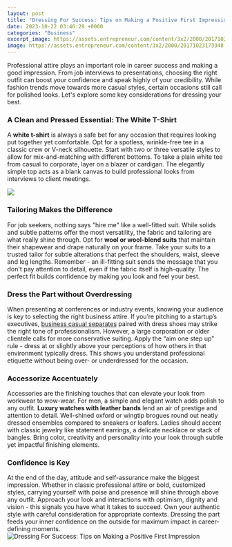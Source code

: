 ```yaml
---
layout: post
title: "Dressing For Success: Tips on Making a Positive First Impression"
date: 2023-10-22 03:46:29 +0000
categories: "Business"
excerpt_image: https://assets.entrepreneur.com/content/3x2/2000/20171023173348-adfasdfads.jpeg
image: https://assets.entrepreneur.com/content/3x2/2000/20171023173348-adfasdfads.jpeg
---
```


Professional attire plays an important role in career success and making a good impression. From job interviews to presentations, choosing the right outfit can boost your confidence and speak highly of your credibility. While fashion trends move towards more casual styles, certain occasions still call for polished looks. Let's explore some key considerations for dressing your best.
### A Clean and Pressed Essential: The White T-Shirt
A **white t-shirt** is always a safe bet for any occasion that requires looking put together yet comfortable. Opt for a spotless, wrinkle-free tee in a classic crew or V-neck silhouette. Start with two or three versatile styles to allow for mix-and-matching with different bottoms. To take a plain white tee from casual to corporate, layer on a blazer or cardigan. The elegantly simple top acts as a blank canvas to build professional looks from interviews to client meetings.

![](https://www.tufuturovale.com/wp-content/uploads/2018/12/first-impression.jpg)
### Tailoring Makes the Difference  
For job seekers, nothing says "hire me" like a well-fitted suit. While solids and subtle patterns offer the most versatility, the fabric and tailoring are what really shine through. Opt for **wool or wool-blend suits** that maintain their shapewear and drape naturally on your frame. Take your suits to a trusted tailor for subtle alterations that perfect the shoulders, waist, sleeve and leg lengths. Remember - an ill-fitting suit sends the message that you don't pay attention to detail, even if the fabric itself is high-quality. The perfect fit builds confidence by making you look and feel your best.
### Dress the Part without Overdressing
When presenting at conferences or industry events, knowing your audience is key to selecting the right business attire. If you’re pitching to a startup’s executives, [business casual separates](https://store.fi.io.vn/white-poodle-coffee-latte-winter-christmas-dog-mom-holiday-1) paired with dress shoes may strike the right tone of professionalism. However, a large corporation or older clientele calls for more conservative suiting. Apply the “aim one step up” rule - dress at or slightly above your perceptions of how others in that environment typically dress. This shows you understand professional etiquette without being over- or underdressed for the occasion.
### Accessorize Accentuately   
Accessories are the finishing touches that can elevate your look from workwear to wow-wear. For men, a simple and elegant watch adds polish to any outfit. **Luxury watches with leather bands** lend an air of prestige and attention to detail. Well-shined oxford or wingtip brogues round out neatly dressed ensembles compared to sneakers or loafers. Ladies should accent with classic jewelry like statement earrings, a delicate necklace or stack of bangles. Bring color, creativity and personality into your look through subtle yet impactful finishing elements.
### Confidence is Key
At the end of the day, attitude and self-assurance make the biggest impression. Whether in classic professional attire or bold, customized styles, carrying yourself with poise and presence will shine through above any outfit. Approach your look and interactions with optimism, dignity and vision - this signals you have what it takes to succeed. Own your authentic style with careful consideration for appropriate contexts. Dressing the part feeds your inner confidence on the outside for maximum impact in career-defining moments.
![Dressing For Success: Tips on Making a Positive First Impression](https://assets.entrepreneur.com/content/3x2/2000/20171023173348-adfasdfads.jpeg)